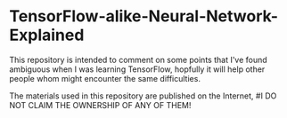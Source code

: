 # TensorFlow-alike-Neural-Network-Explained

This repository is intended to comment on some points that I've found ambiguous when I was learning TensorFlow, hopfully it will help other people whom might encounter the same difficulties.

The materials used in this repository are published on the Internet, #I DO NOT CLAIM THE OWNERSHIP OF ANY OF THEM!
